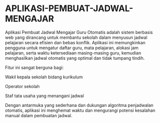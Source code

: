 # APLIKASI-PEMBUAT-JADWAL-MENGAJAR
Aplikasi Pembuat Jadwal Mengajar Guru Otomatis adalah sistem berbasis web yang dirancang untuk membantu sekolah dalam menyusun jadwal pelajaran secara efisien dan bebas konflik. Aplikasi ini memungkinkan pengguna untuk mengatur daftar guru, mata pelajaran, alokasi jam pelajaran, serta waktu ketersediaan masing-masing guru, kemudian menghasilkan jadwal otomatis yang optimal dan tidak tumpang tindih.

Fitur ini sangat berguna bagi:

Wakil kepala sekolah bidang kurikulum

Operator sekolah

Staf tata usaha yang menangani jadwal

Dengan antarmuka yang sederhana dan dukungan algoritma penjadwalan otomatis, aplikasi ini menghemat waktu dan mengurangi potensi kesalahan manual dalam pembuatan jadwal.
